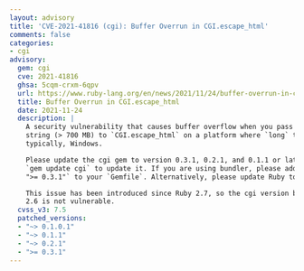 ```yaml
---
layout: advisory
title: 'CVE-2021-41816 (cgi): Buffer Overrun in CGI.escape_html'
comments: false
categories:
- cgi
advisory:
  gem: cgi
  cve: 2021-41816
  ghsa: 5cqm-crxm-6qpv
  url: https://www.ruby-lang.org/en/news/2021/11/24/buffer-overrun-in-cgi-escape_html-cve-2021-41816/
  title: Buffer Overrun in CGI.escape_html
  date: 2021-11-24
  description: |
    A security vulnerability that causes buffer overflow when you pass a very large
    string (> 700 MB) to `CGI.escape_html` on a platform where `long` type takes 4 bytes,
    typically, Windows.

    Please update the cgi gem to version 0.3.1, 0.2.1, and 0.1.1 or later. You can use
    `gem update cgi` to update it. If you are using bundler, please add `gem "cgi",
    ">= 0.3.1"` to your `Gemfile`. Alternatively, please update Ruby to 2.7.5 or 3.0.3.

    This issue has been introduced since Ruby 2.7, so the cgi version bundled with Ruby
    2.6 is not vulnerable.
  cvss_v3: 7.5
  patched_versions:
  - "~> 0.1.0.1"
  - "~> 0.1.1"
  - "~> 0.2.1"
  - ">= 0.3.1"
---
```

